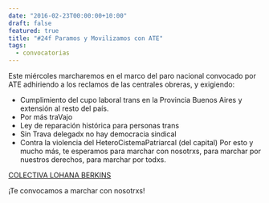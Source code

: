 ```yaml
---
date: "2016-02-23T00:00:00+10:00"
draft: false
featured: true
title: "#24f Paramos y Movilizamos con ATE"
tags:
  - convocatorias
---
```


Este miércoles marcharemos en el marco del paro nacional convocado por ATE adhiriendo a los reclamos de las centrales obreras, y exigiendo:

* Cumplimiento del cupo laboral trans en la Provincia Buenos Aires y extensión al resto del país.
* Por más traVajo
* Ley de reparación histórica para personas trans
* Sin Trava delegadx no hay democracia sindical
* Contra la violencia del HeteroCistemaPatriarcal (del capital)
Por esto y mucho más, te esperamos para marchar con nosotrxs, para marchar por nuestros derechos, para marchar por todxs.

[COLECTIVA LOHANA BERKINS]("https://www.facebook.com/LaBerkins/")

¡Te convocamos a marchar con nosotrxs!